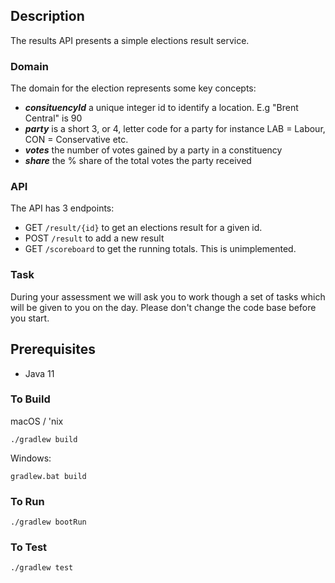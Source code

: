 ## Description
The results API presents a simple elections result service.

### Domain
The domain for the election represents some key concepts:
- _**consituencyId**_ a unique integer id to identify a location. E.g "Brent Central" is 90
- _**party**_ is a short 3, or 4, letter code for a party for instance LAB = Labour, CON = Conservative etc.
- _**votes**_ the number of votes gained by a party in a constituency
- _**share**_ the % share of the total votes the party received

### API
The API has 3 endpoints:
- GET `/result/{id}` to get an elections result for a given id.
- POST `/result` to add a new result
- GET `/scoreboard` to get the running totals. This is unimplemented.

### Task

During your assessment we will ask you to work though a set of tasks which will be given to you on the day.  Please don't change the code base before you start.

## Prerequisites
- Java 11

### To Build
macOS / 'nix

`./gradlew build`

Windows:

`gradlew.bat build`

### To Run

`./gradlew bootRun`

### To Test

`./gradlew test`
